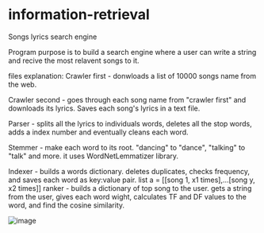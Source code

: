# information-retrieval
Songs lyrics search engine

Program purpose is to build a search engine where a user can write a string and recive the most relavent songs to it.

files explanation:
Crawler first - donwloads a list of 10000 songs name from the web. 

Crawler second - goes through each song name from "crawler first" and downloads its lyrics. Saves each song's lyrics in a text file.

Parser - splits all the lyrics to individuals words, deletes all the stop words, adds a index number and eventually cleans each word.

Stemmer - make each word to its root. "dancing" to "dance", "talking" to "talk" and more. it uses WordNetLemmatizer library.

Indexer - builds a words dictionary. deletes duplicates, checks frequency, and saves each word as key:value pair. list a = [[song 1, x1 times],...[song y, x2 times]]
ranker - builds a dictionary of top song to the user. gets a string from the user, gives each word wight, calculates TF and DF values to the word, and find the cosine similarity.


![image](https://github.com/IdanGad/information-retrieval/assets/87356458/4dbc6a96-1ade-4142-9ce1-eeceb74ced2f)


